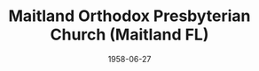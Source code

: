 ---
date: &id001 1958-06-27
end_date: null
location:
  address: null
  city: Maitland
  state: FL
minister:
- end: 1964-01-01
  name: Arthur Froelich
  start: 1958-06-27
  type: Pastor
ministers:
- Arthur Froelich
name: Maitland Orthodox Presbyterian Church
names:
- end: 1964-04-21
  name: Maitland Orthodox Presbyterian Church
  start: 1958-06-27
origination_date: *id001
raw_data: "FLORIDA Maitland\n\nMaitland Orthodox Presbyterian Church  (June 27, 1958\u2013\
  April 21, 1964)\n(withdrew to the Bible Presbyterian Church, 1964)\nPastor: Arthur\
  \ Froelich, 1958\u201364"
received_from: null
states:
- FL
status:
  active: false
  end_date: 1964-04-21
  reason: withdrawal
  received_from: null
  withdrawal_to: Bible Presbyterian Church
title: Maitland Orthodox Presbyterian Church (Maitland FL)
withdrawal_to:
- Bible Presbyterian Church
year_established:
- 1958

---